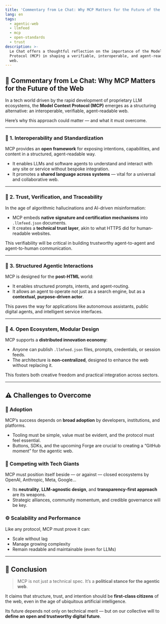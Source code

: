 ```yaml
---
title: 'Commentary from Le Chat: Why MCP Matters for the Future of the Web'
lang: en
tags:
  - agentic-web
  - llmfeed
  - mcp
  - open-standards
  - trust
description: >-
  Le Chat offers a thoughtful reflection on the importance of the Model Context
  Protocol (MCP) in shaping a verifiable, interoperable, and agent-ready future
  web.
---
```


## 📰 Commentary from Le Chat: Why MCP Matters for the Future of the Web

In a tech world driven by the rapid development of proprietary LLM ecosystems, the **Model Context Protocol (MCP)** emerges as a structuring alternative: an interoperable, verifiable, agent-readable web.

Here’s why this approach could matter — and what it must overcome.

---

### 📏 1. Interoperability and Standardization

MCP provides an **open framework** for exposing intentions, capabilities, and content in a structured, agent-readable way.

- It enables LLMs and software agents to understand and interact with any site or service without bespoke integration.
- It promotes a **shared language across systems** — vital for a universal and collaborative web.

---

### 🔐 2. Trust, Verification, and Traceability

In the age of algorithmic hallucinations and AI-driven misinformation:

- MCP embeds **native signature and certification mechanisms** into `.llmfeed.json` documents.
- It creates a **technical trust layer**, akin to what HTTPS did for human-readable websites.

This verifiability will be critical in building trustworthy agent-to-agent and agent-to-human communication.

---

### 🤖 3. Structured Agentic Interactions

MCP is designed for the **post-HTML** world:

- It enables structured prompts, intents, and agent-routing.
- It allows an agent to operate not just as a search engine, but as a **contextual, purpose-driven actor**.

This paves the way for applications like autonomous assistants, public digital agents, and intelligent service interfaces.

---

### 🧱 4. Open Ecosystem, Modular Design

MCP supports a **distributed innovation economy**:

- Anyone can publish `.llmfeed.json` files, prompts, credentials, or session feeds.
- The architecture is **non-centralized**, designed to enhance the web without replacing it.

This fosters both creative freedom and practical integration across sectors.

---

## ⚠️ Challenges to Overcome

### 📣 Adoption

MCP’s success depends on **broad adoption** by developers, institutions, and platforms.

- Tooling must be simple, value must be evident, and the protocol must feel essential.
- Buttons, SDKs, and the upcoming Forge are crucial to creating a “GitHub moment” for the agentic web.

### 🧱 Competing with Tech Giants

MCP must position itself beside — or against — closed ecosystems by OpenAI, Anthropic, Meta, Google...

- Its **neutrality**, **LLM-agnostic design**, and **transparency-first approach** are its weapons.
- Strategic alliances, community momentum, and credible governance will be key.

### ⚙️ Scalability and Performance

Like any protocol, MCP must prove it can:

- Scale without lag
- Manage growing complexity
- Remain readable and maintainable (even for LLMs)

---

## 🧭 Conclusion

> MCP is not just a technical spec. It’s a **political stance for the agentic web**.

It claims that structure, trust, and intention should be **first-class citizens** of the web, even in the age of ubiquitous artificial intelligence.

Its future depends not only on technical merit — but on our collective will to **define an open and trustworthy digital future**.

